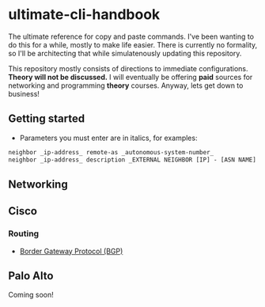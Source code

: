 # ultimate-cli-handbook

The ultimate reference for copy and paste commands. I've been wanting to do this for a while, mostly to make life easier. There is currently no formality, so I'll be architecting that while simulatenously updating this repository.

This repository mostly consists of directions to immediate configurations. __Theory will not be discussed.__ I will eventually be offering __paid__ sources for networking and programming __theory__ courses. Anyway, lets get down to business!

## Getting started

* Parameters you must enter are in italics, for examples:

```markdown
neighbor _ip-address_ remote-as _autonomous-system-number_
neighbor _ip-address_ description _EXTERNAL NEIGHBOR [IP] - [ASN NAME] - [ASN #]_
```

## Networking

## Cisco

### Routing 

* [Border Gateway Protocol (BGP)](https://github.com/gil-ryan/grs-networking-public/blob/master/ROUTING-SWITCHING/BGP/BGP.md#bgp)

## Palo Alto

Coming soon!
